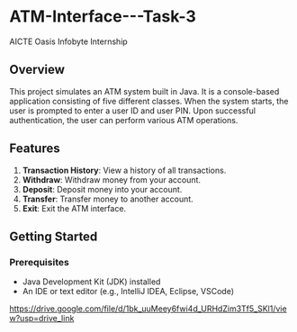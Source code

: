 # ATM-Interface---Task-3
 AICTE Oasis Infobyte Internship

## Overview
This project simulates an ATM system built in Java. It is a console-based application consisting of five different classes. When the system starts, the user is prompted to enter a user ID and user PIN. Upon successful authentication, the user can perform various ATM operations.

## Features
1. **Transaction History**: View a history of all transactions.
2. **Withdraw**: Withdraw money from your account.
3. **Deposit**: Deposit money into your account.
4. **Transfer**: Transfer money to another account.
5. **Exit**: Exit the ATM interface.

## Getting Started

### Prerequisites
- Java Development Kit (JDK) installed
- An IDE or text editor (e.g., IntelliJ IDEA, Eclipse, VSCode)

 
https://drive.google.com/file/d/1bk_uuMeey6fwi4d_URHdZim3Tf5_SKl1/view?usp=drive_link
